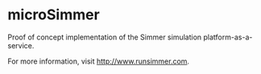 microSimmer
===========

Proof of concept implementation of the Simmer simulation platform-as-a-service.

For more information, visit http://www.runsimmer.com.
